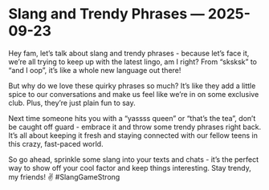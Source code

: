 # Slang and Trendy Phrases — 2025-09-23

Hey fam, let’s talk about slang and trendy phrases - because let’s face it, we’re all trying to keep up with the latest lingo, am I right? From “sksksk” to “and I oop”, it’s like a whole new language out there!

But why do we love these quirky phrases so much? It’s like they add a little spice to our conversations and make us feel like we’re in on some exclusive club. Plus, they’re just plain fun to say.

Next time someone hits you with a “yassss queen” or “that’s the tea”, don’t be caught off guard - embrace it and throw some trendy phrases right back. It’s all about keeping it fresh and staying connected with our fellow teens in this crazy, fast-paced world.

So go ahead, sprinkle some slang into your texts and chats - it’s the perfect way to show off your cool factor and keep things interesting. Stay trendy, my friends! ✌️ #SlangGameStrong
